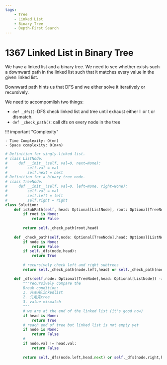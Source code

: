 ```yaml
---
tags:
    - Tree
    - Linked List
    - Binary Tree
    - Depth-First Search
---
```



# 1367 Linked List in Binary Tree

We have a linked list and a binary tree. We need to see whether exists such a downward path in the linked list such that it matches every value in the given linked list.


Downward path hints us that DFS and we either solve it iteratively or recursively.

We need to accompomlish two things:

- `def _dfs():`DFS check linked list and tree until exhaust either ll or t or dismatch.
- `def _check_path()`: call dfs on every node in the tree

!!! important "Complexity"
    
    - Time Complexity: O(mn)
    - Space complexity: O(m+n)


```python
# Definition for singly-linked list.
# class ListNode:
#     def __init__(self, val=0, next=None):
#         self.val = val
#         self.next = next
# Definition for a binary tree node.
# class TreeNode:
#     def __init__(self, val=0, left=None, right=None):
#         self.val = val
#         self.left = left
#         self.right = right
class Solution:
    def isSubPath(self, head: Optional[ListNode], root: Optional[TreeNode]) -> bool:
        if root is None:
            return False
        
        return self._check_path(root,head)
    
    def _check_path(self,node: Optional[TreeNode],head: Optional[ListNode]) -> bool:
        if node is None:
            return False
        if self._dfs(node,head):
            return True
        
        # recursively check left and right subtrees
        return self._check_path(node.left,head) or self._check_path(node.right,head)

    def _dfs(self,node: Optional[TreeNode],head: Optional[ListNode]) -> bool:
        """recursively compare the 
        Break condition:
        1. 先走完linkedlist
        2. 先走完tree
        3. value mismatch
        """
        # we are at the end of the linked list (it's good now)
        if head is None:
            return True
        # reach end of tree but linked list is not empty yet
        if node is None:
            return False
        # 
        if node.val != head.val:
            return False
        
        return self._dfs(node.left,head.next) or self._dfs(node.right,head.next)        
```